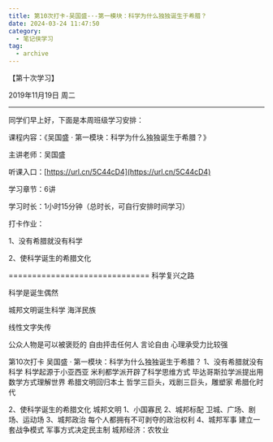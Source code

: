 ```yaml
---
title: 第10次打卡-吴国盛-·-第一模块：科学为什么独独诞生于希腊？
date: 2024-03-24 11:47:50
category:
  - 笔记侠学习
tag:
  - archive
---
```

【第十次学习】

2019年11月19日 周二   

----------------------------------

同学们早上好，下面是本周班级学习安排：

课程内容：《吴国盛 · 第一模块：科学为什么独独诞生于希腊？》

主讲老师：吴国盛 

听课入口：[https://url.cn/5C44cD4](https://url.cn/5C44cD4)

学习章节：6讲

学习时长：1小时15分钟（总时长，可自行安排时间学习）

打卡作业：

1、没有希腊就没有科学

2、使科学诞生的希腊文化

==============================
科学复兴之路

科学是诞生偶然

城邦文明诞生科学
海洋民族

线性文字失传


公众人物是可以被褒贬的
自由抨击任何人
言论自由
心理承受力比较强


第10次打卡 吴国盛 · 第一模块：科学为什么独独诞生于希腊？
1、没有希腊就没有科学
科学起源于小亚西亚
米利都学派开辟了科学思维方式
毕达哥斯拉学派提出用数学方式理解世界
希腊文明回归本土
哲学三巨头，戏剧三巨头，雕塑家
希腊化时代

2、使科学诞生的希腊文化
城邦文明
1、小国寡民
2、城邦标配
卫城、广场、剧场、运动场
3、城邦政治
每个人都拥有不可剥夺的政治权利
4、城邦军事
建立一套战争模式
军事方式决定民主制
城邦经济：农牧业
